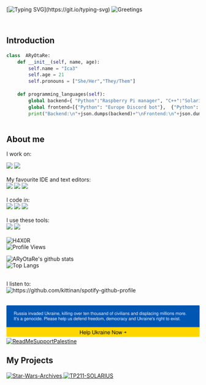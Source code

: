   
[![Typing SVG](https://readme-typing-svg.herokuapp.com?font=Roboto&color=%236F3CB8&center=true&vCenter=true&lines=%E5%A4%A7%E5%AE%B6%E5%A5%BD!+Hello!+Guten+Tag!+Bonjour!)](https://git.io/typing-svg) 
![Greetings](https://cdn.discordapp.com/emojis/595225951403638784.gif?size=4096)

<br/>

## Introduction

```py
class  ARyOtaRe:
	def __init__(self, name, age): 
		self.name = "Ica3"
		self.age = 21
		self.pronouns = ["She/Her","They/Them"]
		
	def programming_languages(self):
		global backend={ "Python":"Raspberry Pi manager", "C++":"Solarius"}
		global frontend=[{"Python": "Europe Discord bot"},  {"Python": "Star Wars Archives Discord bot"},{"HTML": "Website"},{"Javascript":"website"}]
		print("Backend:\n"+json.dumps(backend)+"\nFrontend:\n"+json.dumps(frontend))
		
```

## About me

I work on:
<br/>

![](https://img.shields.io/badge/OS-Linux-informational?style=flat&logo=linux&logoColor=white&color=6aa6f8)
![](https://img.shields.io/badge/OS-Windows-informational?style=flat&logo=windows&logoColor=white&color=6aa6f8)
<br/>
<br/>
My favourite IDE and text editors:
<br/>
![](https://img.shields.io/badge/Editor-VS_Code-informational?style=flat&logo=visual-studio-code&logoColor=white&color=6aa6f8)
![](https://img.shields.io/badge/Editor-Visual_Studio-informational?style=flat&logo=visual-studio&logoColor=white&color=6aa6f8)
![](https://img.shields.io/badge/Editor-Nano-informational?style=flat&logo=nano&logoColor=white&color=6aa6f8)
<br/>
<br/>
I code in:
<br/>
![](https://img.shields.io/badge/Code-Python-informational?style=flat&logo=python&logoColor=white&color=6aa6f8)
![](https://img.shields.io/badge/Code-JavaScript-informational?style=flat&logo=javascript&logoColor=white&color=6aa6f8)
![](https://img.shields.io/badge/Code-Arduino-informational?style=flat&logo=arduino&logoColor=white&color=6aa6f8)
<br/>
<br/>
I use these tools:
<br/>
![](https://img.shields.io/badge/Tools-MySQL-informational?style=flat&logo=mysql&logoColor=white&color=6aa6f8)
![](https://img.shields.io/badge/Tools-SQLite-informational?style=flat&logo=sqlite&logoColor=white&color=6aa6f8)
<br/>
<br/>
![H4X0R](https://cdn.discordapp.com/emojis/624632714766581762.gif?size=64)
<br/>
![Profile Views](https://komarev.com/ghpvc/?username=ARyOtaRe)

![ARyOtaRe's github stats](https://github-readme-stats.vercel.app/api?username=ARyOtaRe&count_private=true&theme=synthwave)
<br/>
![Top Langs](https://github-readme-stats.vercel.app/api/top-langs/?username=ARyOtaRe&layout=compact) 

<br/>
I listen to:
<br/>
<img src="https://spotify-github-profile.kittinanx.com/api/view?uid=2163besfw2opoiwjryvzw5pya&cover_image=true&theme=novatorem&show_offline=false&background_color=121212&interchange=false&bar_color=be29ec&bar_color_cover=false" alt="https://github.com/kittinan/spotify-github-profile">
<br/>
<br/>

![SWUbanner](https://raw.githubusercontent.com/vshymanskyy/StandWithUkraine/main/banner2-direct.svg)
<br/>
[![ReadMeSupportPalestine](https://raw.githubusercontent.com/Safouene1/support-palestine-banner/master/banner-support.svg)](https://github.com/Safouene1/support-palestine-banner/Markdown-pages/Support.md)

## My Projects


<a href="https://github.com/ARyOtaRe/Star-Wars-Archives">
  <img align="center" src="https://github-readme-stats.vercel.app/api/pin/?username=aryotare&repo=Star-Wars-Archives&show_icons=true&line_height=27&title_color=8D33FF&text_color=8a919a&icon_color=8D33FF&bg_color=0d1117" alt="Star-Wars-Archives" />
</a>

<a href="https://github.com/ARyOtaRe/TP211-SOLARIUS">
  <img align="center" src="https://github-readme-stats.vercel.app/api/pin/?username=aryotare&repo=TP211-SOLARIUS&show_icons=true&line_height=27&title_color=1DE9B6&text_color=8a919a&icon_color=1DE9B6&bg_color=0d1117" alt="TP211-SOLARIUS" />
</a>
</br>
</br>

 



